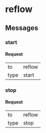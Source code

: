 ---
---

# reflow #

## Messages ##

### start ###

#### Request ####

<table>

<tr>
<td>to</td>
<td>reflow</td>
</tr>

<tr>
<td>type</td>
<td>start</td>
</tr>

</table>

### stop ###

#### Request ####

<table>

<tr>
<td>to</td>
<td>reflow</td>
</tr>

<tr>
<td>type</td>
<td>stop</td>
</tr>

</table>

